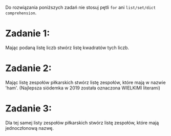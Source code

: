 Do rozwiązania poniższych zadań nie stosuj pętli `for` ani `list/set/dict comprehension`.

# Zadanie 1:

Mając podaną listę liczb stwórz listę kwadratów tych liczb.

# Zadanie 2:

Mając listę zespołów piłkarskich stwórz listę zespołów, które mają w nazwie 'ham'. (Najlepsza siódemka w 2019 została oznaczona WIELKIMI literami)

# Zadanie 3:

Dla tej samej listy zespołów piłkarskich stwórz listę zespołów, które mają jednoczłonową nazwę. 
